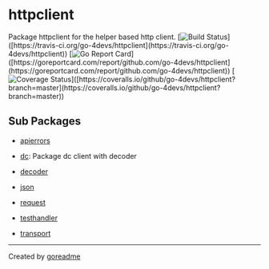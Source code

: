 # httpclient

Package httpclient for the helper based http client.
[![Build Status]([https://travis-ci.org/go-4devs/httpclient.svg?branch=master](https://travis-ci.org/go-4devs/httpclient.svg?branch=master))]([https://travis-ci.org/go-4devs/httpclient](https://travis-ci.org/go-4devs/httpclient))
[![Go Report Card]([https://goreportcard.com/badge/github.com/go-4devs/httpclient](https://goreportcard.com/badge/github.com/go-4devs/httpclient))]([https://goreportcard.com/report/github.com/go-4devs/httpclient](https://goreportcard.com/report/github.com/go-4devs/httpclient))
[![Coverage Status]([https://coveralls.io/repos/github/go-4devs/httpclient/badge.svg?branch=master](https://coveralls.io/repos/github/go-4devs/httpclient/badge.svg?branch=master))]([https://coveralls.io/github/go-4devs/httpclient?branch=master](https://coveralls.io/github/go-4devs/httpclient?branch=master))

## Sub Packages

* [apierrors](./apierrors)

* [dc](./dc): Package dc client with decoder

* [decoder](./decoder)

* [json](./json)

* [request](./request)

* [testhandler](./testhandler)

* [transport](./transport)


---

Created by [goreadme](https://github.com/apps/goreadme)
